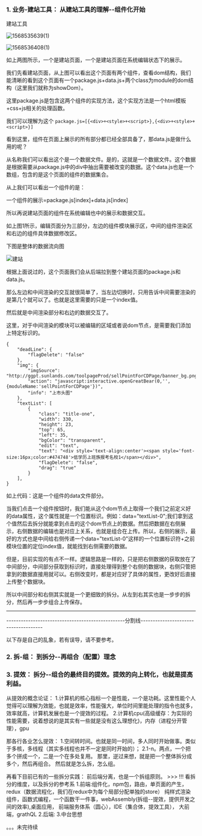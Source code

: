 

### 1. 业务-建站工具： 从建站工具的理解--组件化开始

建站工具

![1568535639(1)](./1.jpeg)

![1568536408(1)](./2.jpeg)

如上两图所示，一个是建站页面，一个是建站页面在系统编辑状态下的展示。

我们先看建站页面，从上图可以看出这个页面有两个组件，查看dom结构，我们能清晰的看到这个页面有一个package.js+data.js+两个class为module的dom结构（这里我们就称为showDom）。

这里package.js是包含这两个组件的实现方法，这个实现方法是一个html模板+css+js相关的处理函数。

我们可以理解为这个
`package.js=[{<div>+<style>+<script>},{<div>+<style>+<script>}]`

看到这里，组件在页面上展示的所有部分都已经全部具备了，那data.js是做什么用的呢？

从名称我们可以看出这个是一个数据文件。是的，这就是一个数据文件。这个数据是根据需要从package.js中的div中抽出需要被改变的数据。这个data.js也是一个数组，包含的是这个页面的组件的数据集合。

从上我们可以看出一个组件的是：

一个组件的展示=package.js[index]+data.js[index]

所以再说建站页面的组件在系统编辑也中的展示和数据交互。

如上图1所示，编辑页面分为三部分，左边的组件模块展示区，中间的组件渲染区和右边的组件具体数据修改区。

下图是整体的数据流向图

![建站](./3.png)

 根据上面说过的，这个页面我们会从后端拉到整个建站页面的package.js和data.js。

那么左边和中间渲染的交互就很简单了，当左边切换时，只用告诉中间需要渲染的是第几个就可以了。也就是这里需要的只是一个index值。

然后就是中间渲染部分和右边的数据交互了。

这里，对于中间渲染的模块可以被编辑的区域或者说dom节点，是需要我们添加上特定标识的。

```
﻿{
    "deadLine": {
        "flagDelete": "false"
    },
    "img": {
        "imgSource": "http://ggpt.sunlands.com/toolpageProd/sellPointForCDPage/banner_bg.png",
        "action": "javascript:interactive.openGreatBear(0,'',{moduleName:'sellPointForCDPage'})",
        "info": "上市头图"
    },
    "textList": [
        {
            "class": "title-one",
            "width": 330,
            "height": 23,
            "top": 65,
            "left": 35,
            "bgColor": "transparent",
            "edit": "text",
            "text": "<div style='text-align:center'><span style='font-size:16px;color:#474748'>低学历上班族报考名校1</span></div>",
            "flagDelete": "false",
            "drag": "true"
        }
    ],
}

```

 如上代码：这是一个组件的data文件部分。

当我们点击一个组件按钮时，我们能从这个dom节点上取得一个我们之前定义好的data属性，这个属性就是一个位置标识。例如：data="textList-0";我们拿到这个值然后去拆分就能拿到点击的这个dom节点上的数据。然后把数据在右侧展示，右侧数据的编辑也是对应上关系，也就是组合在上传。所以，右侧的展示，最好的方式也是中间给右侧传递一个data="textList-0"这样的一个位置标识符+之前模块位置的定位index值，就能找到右侧需要的数据。

但是，目前实现的有点不一样。逻辑思路是一样的，只是把右侧数据的获取放在了中间部分，中间部分获取到标识时，直接处理得到整个右侧的数据块，右侧只管把拿到的数据直接用就可以。右侧改变时，都是对应好了具体的属性，更改好后直接上传整个数据块。

所以中间部分和右侧其实就是一个更细致的拆分。从左到右其实也是一步步的拆分，然后再一步步组合上传保存。

-----------------------------------------------------------------------------------------------------------------------------------



-------------------------------------------------分割线-------------------------------------

 以下存是自己的乱象，若有误导，请不要参考。

### 2. 拆-组： 到拆分--再组合（配置）理念

### 3. 提效： 拆分--组合的最终目的提效。提效的向上转化，也就是提高利益。

 从提效的概念论证：
1.计算机的核心指标一个是性能，一个是功耗。这里性能个人觉得可以理解为效能，也就是效率，性能强大，单位时间里能处理的指令也就多，效率就高，计算机发展也是一个提效的过程。
2.计算机cpu(高级缓存：为实际的性能需要，说着想说的是其实有一些就是没有这么理想化)，内存（进程分开管理），gpu

那各行各业怎么提效：
1.空间转时间。也就是同一时间，多人同时开始做事。类似于多核，多线程（其实多线程也并不一定是同时开始的）；
2.1-n。两点，一个把多个拼成一个，二是一个在多处复用。
那里，逆过来想，就是把一个整体拆分成多个，然后再组合。
然后就是怎么拆，怎么组。

再看下目前已有的一些拆分实践：
    前后端分离，也是一个拆组原则。
    >>> !!! 看拆分的维度，以及拆分的参考系
1.前端:组件化，npm包，路由，单页面的产生，redux（数据流程化，我们在redux中为每个局部分配单独的store） 纯样式渲染组件，函数式编程，一个函数干一件事，webAssembly(拆组--提效，提供开发之间的效率),桌面应用， 
前端服务体系（圆心），IDE（集合体，提效工具），
大前端，grathQL
2.后端:
3.中台思想

。。。未完待续